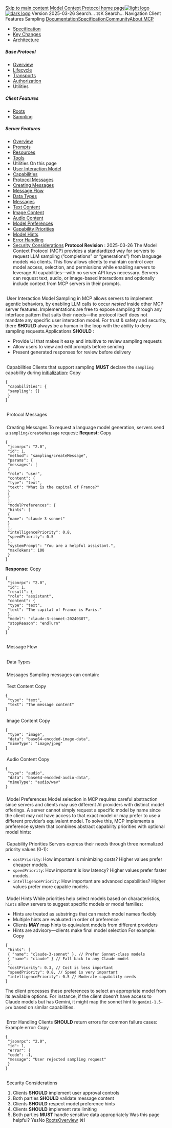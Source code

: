 [Skip to main content](#content-area)
[Model Context Protocol home page![light logo](https://mintcdn.com/mcp/4ZXF1PrDkEaJvXpn/logo/light.svg?fit=max&auto=format&n=4ZXF1PrDkEaJvXpn&q=85&s=4498cb8a57d574005f3dca62bdd49c95)![dark logo](https://mintcdn.com/mcp/4ZXF1PrDkEaJvXpn/logo/dark.svg?fit=max&auto=format&n=4ZXF1PrDkEaJvXpn&q=85&s=c0687c003f8f2cbdb24772ab4c8a522c)](/)
Version 2025-03-26
Search...
⌘K
Search...
Navigation
Client Features
Sampling
[Documentation](/docs/getting-started/intro)[Specification](/specification/2025-06-18)[Community](/community/communication)[About MCP](/about)
 * [Specification](/specification/2025-03-26)
 * [Key Changes](/specification/2025-03-26/changelog)
 * [Architecture](/specification/2025-03-26/architecture)
##### Base Protocol
 * [Overview](/specification/2025-03-26/basic)
 * [Lifecycle](/specification/2025-03-26/basic/lifecycle)
 * [Transports](/specification/2025-03-26/basic/transports)
 * [Authorization](/specification/2025-03-26/basic/authorization)
 * Utilities
##### Client Features
 * [Roots](/specification/2025-03-26/client/roots)
 * [Sampling](/specification/2025-03-26/client/sampling)
##### Server Features
 * [Overview](/specification/2025-03-26/server)
 * [Prompts](/specification/2025-03-26/server/prompts)
 * [Resources](/specification/2025-03-26/server/resources)
 * [Tools](/specification/2025-03-26/server/tools)
 * Utilities
On this page
 * [User Interaction Model](#user-interaction-model)
 * [Capabilities](#capabilities)
 * [Protocol Messages](#protocol-messages)
 * [Creating Messages](#creating-messages)
 * [Message Flow](#message-flow)
 * [Data Types](#data-types)
 * [Messages](#messages)
 * [Text Content](#text-content)
 * [Image Content](#image-content)
 * [Audio Content](#audio-content)
 * [Model Preferences](#model-preferences)
 * [Capability Priorities](#capability-priorities)
 * [Model Hints](#model-hints)
 * [Error Handling](#error-handling)
 * [Security Considerations](#security-considerations)
**Protocol Revision** : 2025-03-26
The Model Context Protocol (MCP) provides a standardized way for servers to request LLM sampling (“completions” or “generations”) from language models via clients. This flow allows clients to maintain control over model access, selection, and permissions while enabling servers to leverage AI capabilities—with no server API keys necessary. Servers can request text, audio, or image-based interactions and optionally include context from MCP servers in their prompts.
## 
[​](#user-interaction-model)
User Interaction Model
Sampling in MCP allows servers to implement agentic behaviors, by enabling LLM calls to occur _nested_ inside other MCP server features. Implementations are free to expose sampling through any interface pattern that suits their needs—the protocol itself does not mandate any specific user interaction model.
For trust & safety and security, there **SHOULD** always be a human in the loop with the ability to deny sampling requests.Applications **SHOULD** :
 * Provide UI that makes it easy and intuitive to review sampling requests
 * Allow users to view and edit prompts before sending
 * Present generated responses for review before delivery
## 
[​](#capabilities)
Capabilities
Clients that support sampling **MUST** declare the `sampling` capability during [initialization](/specification/2025-03-26/basic/lifecycle#initialization):
Copy
```
{
 "capabilities": {
 "sampling": {}
 }
}
```
## 
[​](#protocol-messages)
Protocol Messages
### 
[​](#creating-messages)
Creating Messages
To request a language model generation, servers send a `sampling/createMessage` request: **Request:**
Copy
```
{
 "jsonrpc": "2.0",
 "id": 1,
 "method": "sampling/createMessage",
 "params": {
 "messages": [
 {
 "role": "user",
 "content": {
 "type": "text",
 "text": "What is the capital of France?"
 }
 }
 ],
 "modelPreferences": {
 "hints": [
 {
 "name": "claude-3-sonnet"
 }
 ],
 "intelligencePriority": 0.8,
 "speedPriority": 0.5
 },
 "systemPrompt": "You are a helpful assistant.",
 "maxTokens": 100
 }
}
```
**Response:**
Copy
```
{
 "jsonrpc": "2.0",
 "id": 1,
 "result": {
 "role": "assistant",
 "content": {
 "type": "text",
 "text": "The capital of France is Paris."
 },
 "model": "claude-3-sonnet-20240307",
 "stopReason": "endTurn"
 }
}
```
## 
[​](#message-flow)
Message Flow
## 
[​](#data-types)
Data Types
### 
[​](#messages)
Messages
Sampling messages can contain:
#### 
[​](#text-content)
Text Content
Copy
```
{
 "type": "text",
 "text": "The message content"
}
```
#### 
[​](#image-content)
Image Content
Copy
```
{
 "type": "image",
 "data": "base64-encoded-image-data",
 "mimeType": "image/jpeg"
}
```
#### 
[​](#audio-content)
Audio Content
Copy
```
{
 "type": "audio",
 "data": "base64-encoded-audio-data",
 "mimeType": "audio/wav"
}
```
### 
[​](#model-preferences)
Model Preferences
Model selection in MCP requires careful abstraction since servers and clients may use different AI providers with distinct model offerings. A server cannot simply request a specific model by name since the client may not have access to that exact model or may prefer to use a different provider’s equivalent model. To solve this, MCP implements a preference system that combines abstract capability priorities with optional model hints:
#### 
[​](#capability-priorities)
Capability Priorities
Servers express their needs through three normalized priority values (0-1):
 * `costPriority`: How important is minimizing costs? Higher values prefer cheaper models.
 * `speedPriority`: How important is low latency? Higher values prefer faster models.
 * `intelligencePriority`: How important are advanced capabilities? Higher values prefer more capable models.
#### 
[​](#model-hints)
Model Hints
While priorities help select models based on characteristics, `hints` allow servers to suggest specific models or model families:
 * Hints are treated as substrings that can match model names flexibly
 * Multiple hints are evaluated in order of preference
 * Clients **MAY** map hints to equivalent models from different providers
 * Hints are advisory—clients make final model selection
For example:
Copy
```
{
 "hints": [
 { "name": "claude-3-sonnet" }, // Prefer Sonnet-class models
 { "name": "claude" } // Fall back to any Claude model
 ],
 "costPriority": 0.3, // Cost is less important
 "speedPriority": 0.8, // Speed is very important
 "intelligencePriority": 0.5 // Moderate capability needs
}
```
The client processes these preferences to select an appropriate model from its available options. For instance, if the client doesn’t have access to Claude models but has Gemini, it might map the sonnet hint to `gemini-1.5-pro` based on similar capabilities.
## 
[​](#error-handling)
Error Handling
Clients **SHOULD** return errors for common failure cases: Example error:
Copy
```
{
 "jsonrpc": "2.0",
 "id": 1,
 "error": {
 "code": -1,
 "message": "User rejected sampling request"
 }
}
```
## 
[​](#security-considerations)
Security Considerations
 1. Clients **SHOULD** implement user approval controls
 2. Both parties **SHOULD** validate message content
 3. Clients **SHOULD** respect model preference hints
 4. Clients **SHOULD** implement rate limiting
 5. Both parties **MUST** handle sensitive data appropriately
Was this page helpful?
YesNo
[Roots](/specification/2025-03-26/client/roots)[Overview](/specification/2025-03-26/server)
⌘I